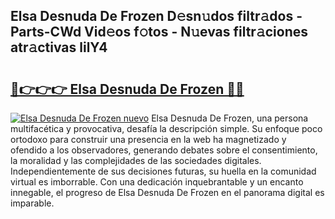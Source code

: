 ## Elsa Desnuda De Frozen D𝚎sn𝚞dos filtr𝚊dos - Parts-CWd Vid𝚎os f𝚘tos - N𝚞evas filtr𝚊ciones atr𝚊ctivas lilY4

# <h2><a href="http://mb6vfnd.tromn.icu/?c=Elsa+Desnuda+De+Frozen">🔗👉👉👉 Elsa Desnuda De Frozen 🔗🔗</a></h2>

[![Elsa Desnuda De Frozen nuevo](https://i.imgur.com/pEAQMta.gif)](http://mb6vfnd.tromn.icu/?c=Elsa+Desnuda+De+Frozen)
Elsa Desnuda De Frozen, una persona multifacética y provocativa, desafía la descripción simple. Su enfoque poco ortodoxo para construir una presencia en la web ha magnetizado y ofendido a los observadores, generando debates sobre el consentimiento, la moralidad y las complejidades de las sociedades digitales. Independientemente de sus decisiones futuras, su huella en la comunidad virtual es imborrable. Con una dedicación inquebrantable y un encanto innegable, el progreso de Elsa Desnuda De Frozen en el panorama digital es imparable.
